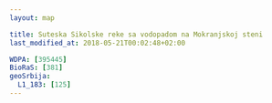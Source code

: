 ```yaml
---
layout: map

title: Suteska Sikolske reke sa vodopadom na Mokranjskoj steni
last_modified_at: 2018-05-21T00:02:48+02:00

WDPA: [395445]
BioRaS: [381]
geoSrbija:
  L1_183: [125]
---
```

